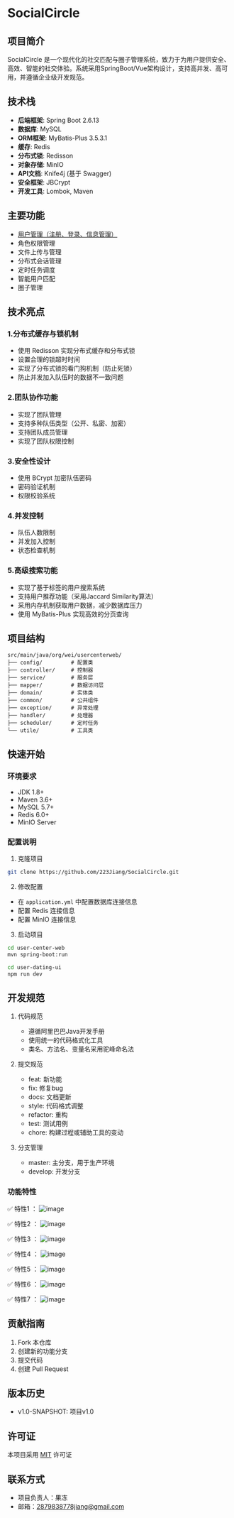 # SocialCircle

## 项目简介
SocialCircle 是一个现代化的社交匹配与圈子管理系统，致力于为用户提供安全、高效、智能的社交体验。系统采用SpringBoot/Vue架构设计，支持高并发、高可用，并遵循企业级开发规范。

## 技术栈
- **后端框架**: Spring Boot 2.6.13
- **数据库**: MySQL
- **ORM框架**: MyBatis-Plus 3.5.3.1
- **缓存**: Redis
- **分布式锁**: Redisson
- **对象存储**: MinIO
- **API文档**: Knife4j (基于 Swagger)
- **安全框架**: JBCrypt
- **开发工具**: Lombok, Maven

## 主要功能
- [用户管理（注册、登录、信息管理）](https://github.com/223Jiang/user-center)
- 角色权限管理
- 文件上传与管理
- 分布式会话管理
- 定时任务调度
- 智能用户匹配
- 圈子管理

## 技术亮点
### 1.分布式缓存与锁机制
- 使用 Redisson 实现分布式缓存和分布式锁
- 设置合理的锁超时时间
- 实现了分布式锁的看门狗机制（防止死锁）
- 防止并发加入队伍时的数据不一致问题

### 2.团队协作功能
- 实现了团队管理
- 支持多种队伍类型（公开、私密、加密）
- 支持团队成员管理
- 实现了团队权限控制

### 3.安全性设计
- 使用 BCrypt 加密队伍密码
- 密码验证机制
- 权限校验系统

### 4.并发控制
- 队伍人数限制
- 并发加入控制
- 状态检查机制

### 5.高级搜索功能
- 实现了基于标签的用户搜索系统
- 支持用户推荐功能（采用Jaccard Similarity算法）
- 采用内存机制获取用户数据，减少数据库压力
- 使用 MyBatis-Plus 实现高效的分页查询

## 项目结构
```
src/main/java/org/wei/usercenterweb/
├── config/         # 配置类
├── controller/     # 控制器
├── service/        # 服务层
├── mapper/         # 数据访问层
├── domain/         # 实体类
├── common/         # 公共组件
├── exception/      # 异常处理
├── handler/        # 处理器
├── scheduler/      # 定时任务
└── utile/          # 工具类
```

## 快速开始

### 环境要求
- JDK 1.8+
- Maven 3.6+
- MySQL 5.7+
- Redis 6.0+
- MinIO Server

### 配置说明
1. 克隆项目
```bash
git clone https://github.com/223Jiang/SocialCircle.git
```

2. 修改配置
- 在 `application.yml` 中配置数据库连接信息
- 配置 Redis 连接信息
- 配置 MinIO 连接信息

3. 启动项目
```bash
cd user-center-web
mvn spring-boot:run

cd user-dating-ui
npm run dev
```

## 开发规范
1. 代码规范
   - 遵循阿里巴巴Java开发手册
   - 使用统一的代码格式化工具
   - 类名、方法名、变量名采用驼峰命名法

2. 提交规范
   - feat: 新功能
   - fix: 修复bug
   - docs: 文档更新
   - style: 代码格式调整
   - refactor: 重构
   - test: 测试用例
   - chore: 构建过程或辅助工具的变动

3. 分支管理
   - master: 主分支，用于生产环境
   - develop: 开发分支

### 功能特性
✅ 特性1 ：
![image](https://github.com/user-attachments/assets/cfe029bd-03ae-474c-838a-da11a2c1a9f7)

✅ 特性2 ：
![image](https://github.com/user-attachments/assets/c7783cba-9a72-4aa1-9ac6-b3a495e8b56f)

✅ 特性3 ：
![image](https://github.com/user-attachments/assets/c6282357-504f-4427-a83a-32fa917f4b19)

✅ 特性4 ：
![image](https://github.com/user-attachments/assets/7b048944-400b-40ca-a45a-e5af5b217687)

✅ 特性5 ：
![image](https://github.com/user-attachments/assets/366981e3-96fb-4ffc-88d6-c6486d5f8845)

✅ 特性6 ：
![image](https://github.com/user-attachments/assets/3787b263-2e2c-4db8-ba80-7abff58a7a51)

✅ 特性7 ：
![image](https://github.com/user-attachments/assets/08f66886-be9d-42b3-b1d4-795572269c24)

## 贡献指南
1. Fork 本仓库
2. 创建新的功能分支
3. 提交代码
4. 创建 Pull Request

## 版本历史
- v1.0-SNAPSHOT: 项目v1.0

## 许可证
本项目采用 [MIT](LICENSE) 许可证

## 联系方式
- 项目负责人：果冻
- 邮箱：2879838778jiang@gmail.com
